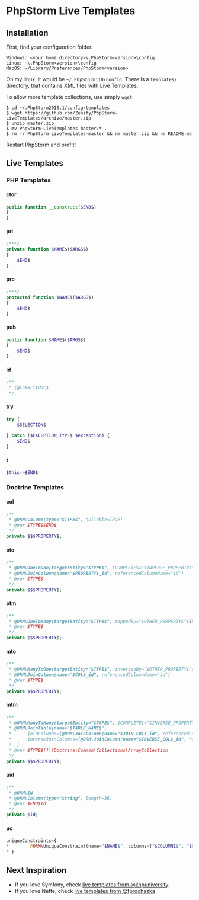# PhpStorm Live Templates

## Installation

First, find your configuration folder.

	Windows: <your home directory>\.PhpStorm<version>\config
	Linux: ~\.PhpStorm<version>\config
	MacOS: ~/Library/Preferences/PhpStorm<version>

On my linux, it would be `~/.PhpStorm110/config`. There is a `templates/` directory, that contains XML files with Live Templates.

To allow more template collections, use simply `wget`:

	$ cd ~/.PhpStorm2016.1/config/templates
	$ wget https://github.com/Zenify/PhpStorm-LiveTemplates/archive/master.zip
	$ unzip master.zip
	$ mv PhpStorm-LiveTemplates-master/* .
	$ rm -r PhpStorm-LiveTemplates-master && rm master.zip && rm README.md


Restart PhpStorm and profit!


## Live Templates

### PHP Templates

#### ctor

```php
public function __construct($END$)
{
}
```

#### pri

```php
/***/
private function $NAME$($ARGS$)
{
    $END$
}
```

#### pro

```php
/***/
protected function $NAME$($ARGS$)
{
    $END$
}
```

#### pub

```php
public function $NAME$($ARGS$)
{
    $END$
}
```

#### id

```php
/**
 * {@inheritdoc}
 */
```

#### try

```php
try {
	$SELECTION$

} catch ($EXCEPTION_TYPE$ $exception) {
	$END$
}
```

#### t

```php
$this->$END$
```

### Doctrine Templates

#### col

```php
/**
 * @ORM\Column(type="$TYPE$", nullable=TRUE)
 * @var $TYPE$$END$
 */
private $$$PROPERTY$;
```

#### oto

```php
/**
 * @ORM\OneToOne(targetEntity="$TYPE$", $COMPLETE$="$INVERSE_PROPERTY$"$END$, cascade={"persist"})
 * @ORM\JoinColumn(name="$PROPERTY$_id", referencedColumnName="id")
 * @var $TYPE$
 */
private $$$PROPERTY$;
```

#### otm

```php
/**
 * @ORM\OneToMany(targetEntity="$TYPE$", mappedBy="$OTHER_PROPERTY$"$END$, cascade={"persist"})
 * @var $TYPE$
 */
private $$$PROPERTY$;
```

#### mto

```php
/**
 * @ORM\ManyToOne(targetEntity="$TYPE$", inversedBy="$OTHER_PROPERTY$"$END$, cascade={"persist"})
 * @ORM\JoinColumn(name="$COL$_id", referencedColumnName="id")
 * @var $TYPE$
 */
private $$$PROPERTY$;
```

#### mtm

```php
/**
 * @ORM\ManyToMany(targetEntity="$TYPE$", $COMPLETE$="$INVERSE_PROPERTY$"$END$, cascade={"persist"})
 * @ORM\JoinTable(name="$TABLE_NAME$",
 * 		joinColumns={@ORM\JoinColumn(name="$JOIN_COL$_id", referencedColumnName="id")},
 * 		inverseJoinColumns={@ORM\JoinColumn(name="$INVERSE_COL$_id", referencedColumnName="id")} 
 * 	)
 * @var $TYPE$[]|\Doctrine\Common\Collections\ArrayCollection
 */
private $$$PROPERTY$;
```

#### uid

```php
/**
 * @ORM\Id
 * @ORM\Column(type="string", length=36)
 * @var $END$Id
 */
private $id;
```

#### uc

```php
uniqueConstraints={
*        @ORM\UniqueConstraint(name="$NAME$", columns={"$COLUMN1$", "$COLUMN2$"})     
* }
```

## Next Inspiration

- If you love Symfony, check [live templates from @knpuniversity](https://github.com/knpuniversity/phpstorm-settings).
- If you love Nette, check [live templates from @fprochazka](https://github.com/fprochazka/phpstorm-livetemplates)
